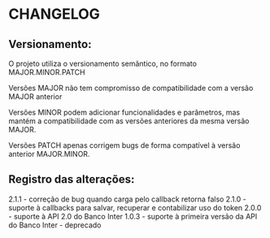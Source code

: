 CHANGELOG
=========

Versionamento:
--------------

O projeto utiliza o versionamento semântico, no formato MAJOR.MINOR.PATCH

Versões MAJOR não tem compromisso de compatibilidade com a versão MAJOR anterior

Versões MINOR podem adicionar funcionalidades e parâmetros, mas mantém a compatibilidade com as versões anteriores da mesma versão MAJOR.

Versões PATCH apenas corrigem bugs de forma compatível à versão anterior MAJOR.MINOR.


Registro das alterações:
------------------------

2.1.1 - correção de bug quando carga pelo callback retorna falso
2.1.0 - suporte à callbacks para salvar, recuperar e contabilizar uso do token
2.0.0 - suporte à API 2.0 do Banco Inter
1.0.3 -  suporte à primeira versão da API do Banco Inter - deprecado
